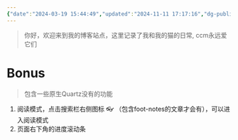 ```yaml
---
{"date":"2024-03-19 15:44:49","updated":"2024-11-11 17:17:16","dg-publish":true,"dg-path":"/","title":"8Cats.life","description":"8cat.life的博客站点，主要分享编程方面的技术文章和随笔，当然还有猫"}
---
```



> 你好，欢迎来到我的博客站点，这里记录了我和我的猫的日常, ccm永远爱它们

# Bonus
> 包含一些原生Quartz没有的功能
1. 阅读模式，点击搜索栏右侧图标 👓 （包含foot-notes的文章才会有），可以进入阅读模式
2. 页面右下角的进度滚动条


